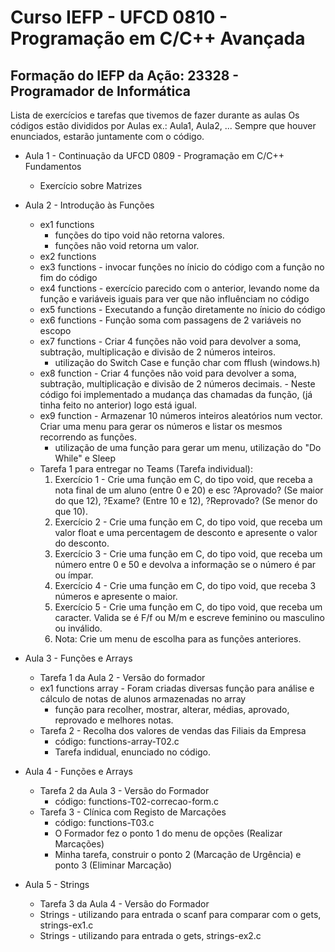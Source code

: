# Curso IEFP - UFCD 0810 - Programação em C/C++ Avançada


## Formação do IEFP da Ação: 23328 - Programador de Informática 

Lista de exercícios e tarefas que tivemos de fazer durante as aulas
Os códigos estão divididos por Aulas ex.: Aula1, Aula2, ...
Sempre que houver enunciados, estarão juntamente com o código.

- Aula 1 - Continuação da UFCD 0809 - Programação em C/C++ Fundamentos
    - Exercício sobre Matrizes

- Aula 2 - Introdução às Funções
    - ex1 functions
        - funções do tipo void não retorna valores.
        - funções não void retorna um valor.
    - ex2 functions
    - ex3 functions - invocar funções no ínicio do código com a função no fim do código
    - ex4 functions - exercício parecido com o anterior, levando nome da função e variáveis iguais para ver que não influênciam no código
    - ex5 functions - Executando a função diretamente no ínicio do código
    - ex6 functions - Função soma com passagens de 2 variáveis no escopo
    - ex7 functions - Criar 4 funções não void para devolver a soma, subtração, multiplicação e divisão de 2 números inteiros.
        - utilização do Switch Case e função char com fflush (windows.h)
    - ex8 function - Criar 4 funções não void para devolver a soma, subtração, multiplicação e divisão de 2 números decimais.
                    - Neste código foi implementado a mudança das chamadas da função, (já tinha feito no anterior) logo está igual.
    - ex9 function - Armazenar 10 números inteiros aleatórios num vector. Criar uma menu para gerar os números e listar os mesmos recorrendo as funções.
        - utilização de uma função para gerar um menu, utilização do "Do While" e Sleep
    - Tarefa 1 para entregar no Teams (Tarefa individual):
        1. Exercício 1 - Crie uma função em C, do tipo void, que receba a nota final de um aluno (entre 0 e 20) e esc
            ?Aprovado? (Se maior do que 12), ?Exame? (Entre 10 e 12), ?Reprovado? (Se menor do que 10).
        2. Exercício 2 - Crie uma função em C, do tipo void, que receba um valor float e uma percentagem de desconto e
            apresente o valor do desconto.
        3. Exercício 3 - Crie uma função em C, do tipo void, que receba um número entre 0 e 50 e devolva a informação se o
            número é par ou ímpar.
        4. Exercício 4 - Crie uma função em C, do tipo void, que receba 3 números e apresente o maior.
        5. Exercício 5 - Crie uma função em C, do tipo void, que receba um caracter. Valida se é F/f ou M/m e escreve
            feminino ou masculino ou inválido.
        6. Nota: Crie um menu de escolha para as funções anteriores.

- Aula 3 - Funções e Arrays
    - Tarefa 1 da Aula 2 - Versão do formador
    - ex1 functions array - Foram criadas diversas função para análise e cálculo de notas de alunos armazenadas no array
        - função para recolher, mostrar, alterar, médias, aprovado, reprovado e melhores notas.
    - Tarefa 2 - Recolha dos valores de vendas das Filiais da Empresa
        - código: functions-array-T02.c
        - Tarefa indidual, enunciado no código.

- Aula 4 - Funções e Arrays
    - Tarefa 2 da Aula 3 - Versão do Formador
        - código: functions-T02-correcao-form.c
    - Tarefa 3 - Clínica com Registo de Marcações
        - código: functions-T03.c
        - O Formador fez o ponto 1 do menu de opções (Realizar Marcações)
        - Minha tarefa, construir o ponto 2 (Marcação de Urgência) e ponto 3 (Eliminar Marcação)

- Aula 5 - Strings
    - Tarefa 3 da Aula 4 - Versão do Formador
    - Strings - utilizando para entrada o scanf para comparar com o gets, strings-ex1.c
    - Strings - utilizando para entrada o gets, strings-ex2.c
